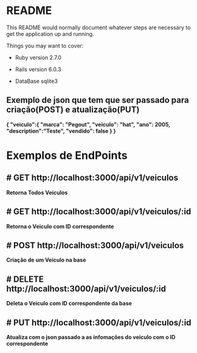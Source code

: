 # README

This README would normally document whatever steps are necessary to get the
application up and running.

Things you may want to cover:

* Ruby version 2.7.0

* Rails version 6.0.3

* DataBase sqlite3


## Exemplo de json que tem que ser passado para criação(POST) e atualização(PUT)


**{
	"veiculo":{
			"marca": "Pegout",
			"veiculo": "hat",
			"ano": 2005,
			"description":"Teste",
			"vendido": false
		}
}**

# Exemplos de EndPoints

## # GET http://localhost:3000/api/v1/veiculos

**Retorna Todos Veiculos**

## # GET http://localhost:3000/api/v1/veiculos/:id

**Retorna o Veiculo com ID correspondente**

## # POST http://localhost:3000/api/v1/veiculos

**Criação de um Veiculo na base**

## # DELETE http://localhost:3000/api/v1/veiculos/:id

**Deleta o Veiculo com ID correspondente da base**

## # PUT http://localhost:3000/api/v1/veiculos/:id

**Atualiza com o json passado a as infomações do veiculo com o ID correspondente**

